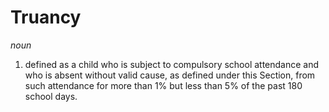 # Truancy

*noun*

1. defined as a child who is subject to compulsory school attendance and who is absent without valid cause, as defined under this Section, from such attendance for more than 1% but less than 5% of the past 180 school days.

